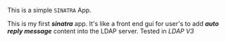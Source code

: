 This is a simple `SINATRA` App.

This is my first ***sinatra*** app. It's like a front end gui for user's to add ***auto reply message*** content  into the LDAP server. Tested in *LDAP V3* 
